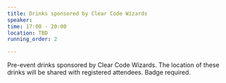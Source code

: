 ```yaml
---
title: Drinks sponsored by Clear Code Wizards
speaker:
time: 17:00 - 20:00
location: TBD
running_order: 2

---
```


Pre-event drinks sponsored by Clear Code Wizards. The location of these drinks will be shared with registered attendees. Badge required.
